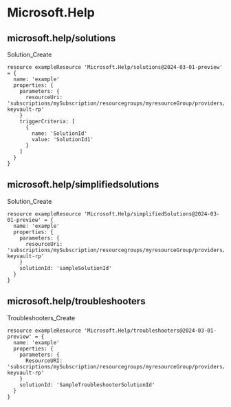 # Microsoft.Help

## microsoft.help/solutions

Solution_Create
```bicep
resource exampleResource 'Microsoft.Help/solutions@2024-03-01-preview' = {
  name: 'example'
  properties: {
    parameters: {
      resourceUri: 'subscriptions/mySubscription/resourcegroups/myresourceGroup/providers/Microsoft.KeyVault/vaults/test-keyvault-rp'
    }
    triggerCriteria: [
      {
        name: 'SolutionId'
        value: 'SolutionId1'
      }
    ]
  }
}
```

## microsoft.help/simplifiedsolutions

Solution_Create
```bicep
resource exampleResource 'Microsoft.Help/simplifiedSolutions@2024-03-01-preview' = {
  name: 'example'
  properties: {
    parameters: {
      resourceUri: 'subscriptions/mySubscription/resourcegroups/myresourceGroup/providers/Microsoft.KeyVault/vaults/test-keyvault-rp'
    }
    solutionId: 'sampleSolutionId'
  }
}
```

## microsoft.help/troubleshooters

Troubleshooters_Create
```bicep
resource exampleResource 'Microsoft.Help/troubleshooters@2024-03-01-preview' = {
  name: 'example'
  properties: {
    parameters: {
      ResourceURI: 'subscriptions/mySubscription/resourcegroups/myresourceGroup/providers/Microsoft.KeyVault/vaults/test-keyvault-rp'
    }
    solutionId: 'SampleTroubleshooterSolutionId'
  }
}
```
